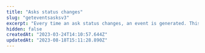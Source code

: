 ```yaml
---
title: "Asks status changes"
slug: "geteventsasksv3"
excerpt: "Every time an ask status changes, an event is generated. This API is designed to be polled at high frequency, in order to keep an external system in sync with accurate prices for any token.\n\nThere are multiple event types, which describe what caused the change in price:\n\n- `new-order` > new listing at a lower price\n\n- `expiry` > the previous best listing expired\n\n- `sale` > the previous best listing was filled\n\n- `cancel` > the previous best listing was canceled\n\n- `balance-change` > the best listing was invalidated due to no longer owning the NFT\n\n- `approval-change` > the best listing was invalidated due to revoked approval\n\n- `revalidation` > manual revalidation of orders (e.g. after a bug fixed)\n\n- `reprice` > price update for dynamic orders (e.g. dutch auctions)\n\n- `bootstrap` > initial loading of data, so that all tokens have a price associated\n\nNote: Private listings (asks) will not appear in the results."
hidden: false
createdAt: "2023-03-24T14:10:57.644Z"
updatedAt: "2023-08-18T15:11:28.890Z"
---
```

